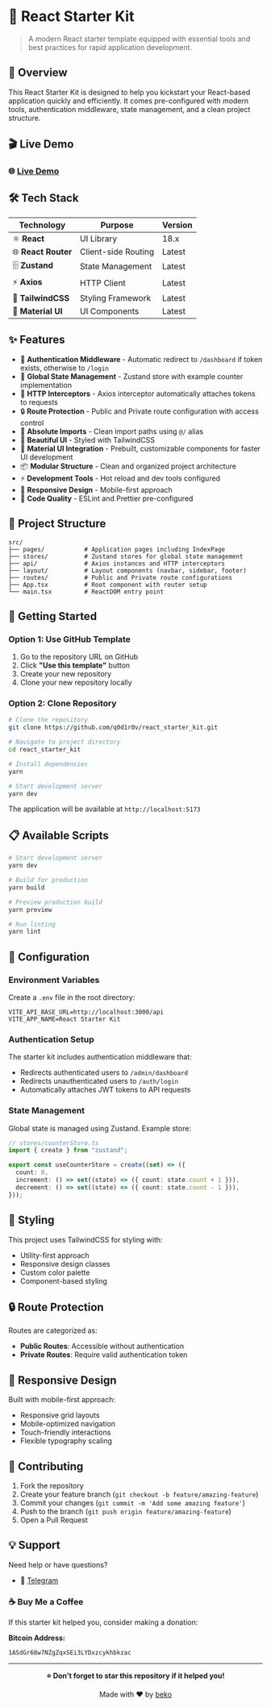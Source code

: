 # 🚀 React Starter Kit

> A modern React starter template equipped with essential tools and best practices for rapid application development.

## 🌟 Overview

This React Starter Kit is designed to help you kickstart your React-based application quickly and efficiently. It comes pre-configured with modern tools, authentication middleware, state management, and a clean project structure.

## 🎬 Live Demo

### 🌐 [**Live Demo**](https://react-starter-kit-two.vercel.app/)

## 🛠 Tech Stack

| Technology          | Purpose             | Version |
| ------------------- | ------------------- | ------- |
| ⚛️ **React**        | UI Library          | 18.x    |
| 🌐 **React Router** | Client-side Routing | Latest  |
| 🗄️ **Zustand**      | State Management    | Latest  |
| ⚡ **Axios**        | HTTP Client         | Latest  |
| 🎨 **TailwindCSS**  | Styling Framework   | Latest  |
| 🧩 **Material UI**  | UI Components       | Latest  |

## ✨ Features

- 🔐 **Authentication Middleware** - Automatic redirect to `/dashboard` if token exists, otherwise to `/login`
- 🧠 **Global State Management** - Zustand store with example counter implementation
- 🚦 **HTTP Interceptors** - Axios interceptor automatically attaches tokens to requests
- 🔒 **Route Protection** - Public and Private route configuration with access control
- 🔀 **Absolute Imports** - Clean import paths using `@/` alias
- 🎨 **Beautiful UI** - Styled with TailwindCSS
- 🧩 **Material UI Integration** - Prebuilt, customizable components for faster UI development
- 📦 **Modular Structure** - Clean and organized project architecture
- ⚡ **Development Tools** - Hot reload and dev tools configured
- 📱 **Responsive Design** - Mobile-first approach
- 🔧 **Code Quality** - ESLint and Prettier pre-configured

## 📁 Project Structure

```
src/
├── pages/           # Application pages including IndexPage
├── stores/          # Zustand stores for global state management
├── api/             # Axios instances and HTTP interceptors
├── layout/          # Layout components (navbar, sidebar, footer)
├── routes/          # Public and Private route configurations
├── App.tsx          # Root component with router setup
└── main.tsx         # ReactDOM entry point
```

## 🚀 Getting Started

### Option 1: Use GitHub Template

1. Go to the repository URL on GitHub
2. Click **"Use this template"** button
3. Create your new repository
4. Clone your new repository locally

### Option 2: Clone Repository

```bash
# Clone the repository
git clone https://github.com/q0d1r0v/react_starter_kit.git

# Navigate to project directory
cd react_starter_kit

# Install dependencies
yarn

# Start development server
yarn dev
```

The application will be available at `http://localhost:5173`

## 📋 Available Scripts

```bash
# Start development server
yarn dev

# Build for production
yarn build

# Preview production build
yarn preview

# Run linting
yarn lint
```

## 🔧 Configuration

### Environment Variables

Create a `.env` file in the root directory:

```env
VITE_API_BASE_URL=http://localhost:3000/api
VITE_APP_NAME=React Starter Kit
```

### Authentication Setup

The starter kit includes authentication middleware that:

- Redirects authenticated users to `/admin/dashboard`
- Redirects unauthenticated users to `/auth/login`
- Automatically attaches JWT tokens to API requests

### State Management

Global state is managed using Zustand. Example store:

```typescript
// stores/counterStore.ts
import { create } from "zustand";

export const useCounterStore = create((set) => ({
  count: 0,
  increment: () => set((state) => ({ count: state.count + 1 })),
  decrement: () => set((state) => ({ count: state.count - 1 })),
}));
```

## 🎨 Styling

This project uses TailwindCSS for styling with:

- Utility-first approach
- Responsive design classes
- Custom color palette
- Component-based styling

## 🔒 Route Protection

Routes are categorized as:

- **Public Routes**: Accessible without authentication
- **Private Routes**: Require valid authentication token

## 📱 Responsive Design

Built with mobile-first approach:

- Responsive grid layouts
- Mobile-optimized navigation
- Touch-friendly interactions
- Flexible typography scaling

## 🤝 Contributing

1. Fork the repository
2. Create your feature branch (`git checkout -b feature/amazing-feature`)
3. Commit your changes (`git commit -m 'Add some amazing feature'`)
4. Push to the branch (`git push origin feature/amazing-feature`)
5. Open a Pull Request

## 💡 Support

Need help or have questions?

- 💬 [Telegram](https://t.me/qodirov_oybekjon)

### ☕ Buy Me a Coffee

If this starter kit helped you, consider making a donation:

**Bitcoin Address:**

```
1ASdGr68w7NZgZqxSEi3LYDxzcykhbkzac
```

---

<div align="center">

**⭐ Don't forget to star this repository if it helped you!**

Made with ❤️ by [beko](https://github.com/q0d1rov)

</div>
